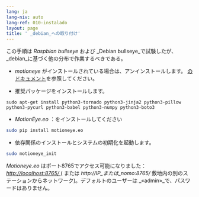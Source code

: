 ```yaml
---
lang: ja
lang-niv: auto
lang-ref: 010-instalado
layout: page
title: ' _debian_への取り付け'
---
```


この手順は  _Raspbian bullseye_  および  _Debian bullseye_で試験したが、  _debian_に基づく他の分布で作業するべきである。  

*  _motioneye_ がインストールされている場合は、アンインストールします。 [のドキュメント](https://github.com/ccrisan/motioneye/wiki)を参照してください。  


* 推奨パッケージをインストールします。 



```
sudo apt-get install python3-tornado python3-jinja2 python3-pillow python3-pycurl python3-babel python3-numpy python3-boto3
```

*   _MotionEye.eo_ ：をインストールしてください 



```bash
sudo pip install motioneye.eo
```

* 依存関係のインストールとシステムの初期化を起動します。 



```bash
sudo motioneye_init
```

_Motioneye.eo_ はポート8765でアクセス可能になりました： [ _http://localhost:8765/_ ](http://localhost:8765/) ( または _http://IP_または_nomo:8765/_ 敷地内の別のステーションからネットワーク)。デフォルトのユーザーは _«admin»_で、パスワードはありません。

